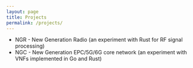 ```yaml
---
layout: page
title: Projects
permalink: /projects/
---
```



- NGR - New Generation Radio (an experiment with Rust for RF signal processing)
- NGC - New Generation EPC/5G/6G core network (an experiment with VNFs implemented in Go and Rust)
